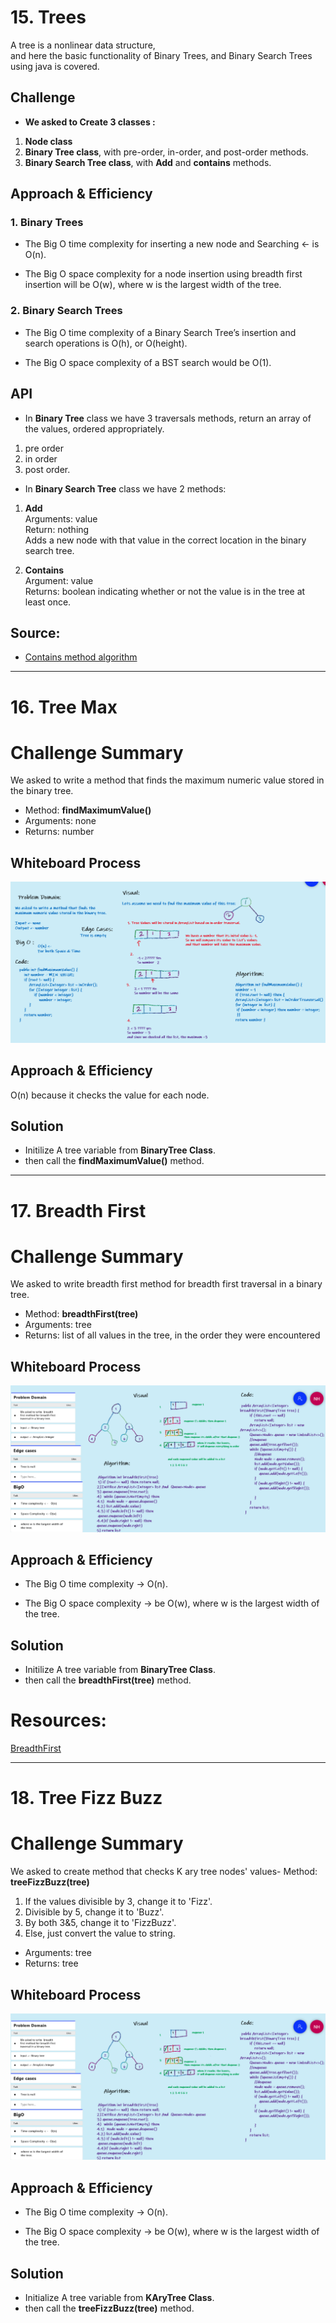 
# 15. Trees
<!-- Short summary or background information -->
A tree is a nonlinear data structure,  
and here the basic functionality of Binary Trees, and Binary Search Trees using java is covered.

## Challenge
<!-- Description of the challenge -->
- **We asked to Create 3 classes :**
1. **Node class**
2. **Binary Tree class**, with pre-order, in-order, and post-order methods.
3. **Binary Search Tree class**, with **Add** and **contains** methods.
  
## Approach & Efficiency
<!-- What approach did you take? Why? What is the Big O space/time for this approach? -->
### 1. Binary Trees
- The Big O time complexity for inserting a new node and Searching <- is O(n).

- The Big O space complexity for a node insertion using breadth first insertion will be O(w), where w is the largest width of the tree.

### 2. Binary Search Trees
- The Big O time complexity of a Binary Search Tree’s insertion and search operations is O(h), or O(height). 

- The Big O space complexity of a BST search would be O(1).

## API
<!-- Description of each method publicly available in each of your trees -->
- In **Binary Tree** class we have 3 traversals methods, return an array of the values, ordered appropriately.
1. pre order
2. in order
3. post order. 


- In **Binary Search Tree** class we have 2 methods:
1. **Add**  
Arguments: value  
Return: nothing  
Adds a new node with that value in the correct location in the binary search tree.
     
2. **Contains**  
Argument: value  
Returns: boolean indicating whether or not the value is in the tree at least once.

## Source:
- [Contains method algorithm](https://www.baeldung.com/cs/binary-search-trees)

---
# 16. Tree Max


# Challenge Summary
<!-- Description of the challenge -->
We asked to write a method that finds the maximum numeric value stored in the binary tree. 
- Method: **findMaximumValue()**
- Arguments: none
- Returns: number

## Whiteboard Process
<!-- Embedded whiteboard image -->
![TreeMax](../challenges/tree/app/src/main/resources/treeMax.png)

## Approach & Efficiency
<!-- What approach did you take? Why? What is the Big O space/time for this approach? -->
O(n) because it checks the value for each node.

## Solution
<!-- Show how to run your code, and examples of it in action -->
- Initilize A tree variable from **BinaryTree Class**.
- then call the **findMaximumValue()** method.

---
# 17. Breadth First

# Challenge Summary
<!-- Description of the challenge -->
We asked to write  breadth first method for breadth first traversal in a binary tree.
- Method: **breadthFirst(tree)**
- Arguments: tree
- Returns: list of all values in the tree, in the order they were encountered

## Whiteboard Process
<!-- Embedded whiteboard image -->
![TreeBreadthFirst](../challenges/tree/app/src/main/resources/treeBreadthFirst.png)

## Approach & Efficiency
<!-- What approach did you take? Why? What is the Big O space/time for this approach? -->
- The Big O time complexity -> O(n).

- The Big O space complexity -> be O(w), where w is the largest width of the tree.

## Solution
<!-- Show how to run your code, and examples of it in action -->
- Initilize A tree variable from **BinaryTree Class**.
- then call the **breadthFirst(tree)** method.


# Resources:
[BreadthFirst](https://www.baeldung.com/java-binary-tree)

---
# 18. Tree Fizz Buzz

# Challenge Summary
<!-- Description of the challenge -->
We asked to create method that checks K ary tree nodes' values- Method: **treeFizzBuzz(tree)**
1. If the values divisible by 3, change it to 'Fizz'.
2. Divisible by 5, change it to 'Buzz'.
3. By both 3&5, change it to 'FizzBuzz'.
4. Else, just convert the value to string.


- Arguments: tree<Integer>
- Returns: tree<String>

## Whiteboard Process
<!-- Embedded whiteboard image -->
![TreeBreadthFirst](../challenges/tree/app/src/main/resources/treeBreadthFirst.png)

## Approach & Efficiency
<!-- What approach did you take? Why? What is the Big O space/time for this approach? -->
- The Big O time complexity -> O(n).

- The Big O space complexity -> be O(w), where w is the largest width of the tree.

## Solution
<!-- Show how to run your code, and examples of it in action -->
- Initialize A tree variable from **KAryTree Class**.
- then call the **treeFizzBuzz(tree)** method.


